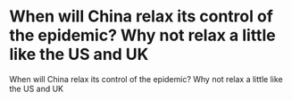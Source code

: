 # When will China relax its control of the epidemic? Why not relax a little like the US and UK  

When will China relax its control of the epidemic? Why not relax a little like the US and UK  

